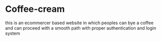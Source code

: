 # Coffee-cream
this is an ecommercer based website in which peoples can bye a coffee and can proceed with a smooth path with proper authentication and login system 
